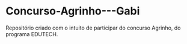 # Concurso-Agrinho---Gabi
Repositório criado com o intuito de participar do concurso Agrinho, do programa EDUTECH.
